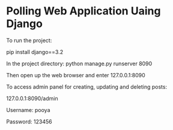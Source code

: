 # Polling Web Application Uaing Django

To run the project:
  
  pip install django==3.2
  
  
  
In the project directory:
  python manage.py runserver 8090
   
   
Then open up the web browser and enter 127.0.0.1:8090
  
  
  

  
To access admin panel for creating, updating and deleting posts:

  127.0.0.1:8090/admin

  Username: pooya
  
  Password: 123456
